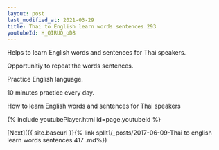 ```yaml
---
layout: post
last_modified_at: 2021-03-29
title: Thai to English learn words sentences 293 
youtubeId: H_QIRUQ_oD8
---
```

 
 
Helps to learn English words and sentences for Thai speakers.

Opportunitiy to repeat the words sentences. 

Practice English language. 
 
10 minutes practice every day. 
 
How to learn English words and sentences for Thai speakers 
 
{% include youtubePlayer.html id=page.youtubeId %}
 
 
[Next]({{ site.baseurl }}{% link  split1/_posts/2017-06-09-Thai to english learn words sentences 417 .md%})
 
